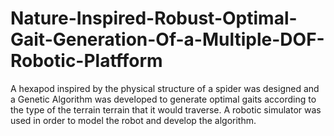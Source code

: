 # Nature-Inspired-Robust-Optimal-Gait-Generation-Of-a-Multiple-DOF-Robotic-Platfform
A hexapod inspired by the physical structure of a spider was designed and a Genetic Algorithm was developed to generate optimal gaits according to the type of the terrain terrain that it would traverse.
A robotic simulator was used in order to model the robot and develop the algorithm.
